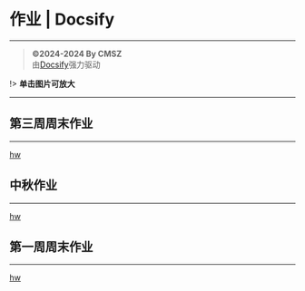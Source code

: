 <h1> 作业 | Docsify </h1>

-----
> **©2024-2024 By CMSZ**  
> 由[Docsify](https://docsify.js.org/)强力驱动

!> **单击图片可放大**

-----
## 第三周周末作业 ##
-----
[hw](../hw/3.md ':include')
## 中秋作业 ##
-----
[hw](../hw/2.md ':include')
## 第一周周末作业 ##
-----
[hw](../hw/1.md ':include')
